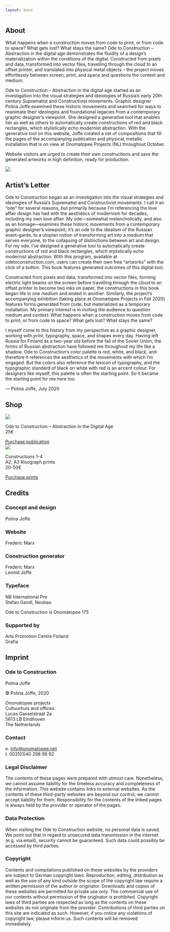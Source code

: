 ```yaml
---
layout: base
---
```


## About

What happens when a construction moves from code to print, or from code to space? What gets lost? What stays the same? Ode to Construction – Abstraction in the digital age demonstrates the fluidity of a design’s materialization within the conditions of the digital. Constructed from pixels and data, transformed into vector files, travelling through the cloud to an offset printer, and translated into physical metal objects – the project moves effortlessly between screen, print, and space and questions the context and medium.

Ode to Construction – Abstraction in the digital age started as an investigation into the visual strategies and ideologies of Russia’s early 20th century Suprematist and Constructivist movements. Graphic designer Polina Joffe examined these historic movements and searched for ways to reanimate their ideologies and foundational legacies from a contemporary graphic designer’s viewpoint. She designed a generative tool that enables her as well as others to automatically create constructions of red and black rectangles, which stylistically echo modernist abstraction. With the generative tool on this website, Joffe created a set of compositions that fill the pages of the accompanying publication and physical, metallic installation that is on view at Onomatopee Projects (NL)  throughout October.

Website visitors are urged to create their own constructions and save the generated artworks in high definition, ready for production.

<p>
  <img src="/images/About-Placeholder.jpg">
</p>

<div class="hr"></div>

## Artist’s Letter

Ode to Construction began as an investigation into the visual strategies and ideologies of Russia’s Suprematist and Constructivist movements. I call it an “ode” for several reasons, but primarily because I’m referencing the love affair design has had with the aesthetics of modernism for decades, including my own love affair. My ode—somewhat melancholically, and also as an homage—examines these historic movements from a contemporary graphic designer’s viewpoint; it’s an ode to the idealism of the Russian avant-garde, to a utopian notion of transforming art into a medium that serves everyone, to the collapsing of distinctions between art and design. For my ode, I’ve designed a generative tool to automatically create constructions of red and black rectangles, which stylistically echo modernist abstraction. With this program, available at odetoconstruction.com, users can create their own free “artworks” with the click of a button. This book features generated outcomes of this digital tool.

Constructed from pixels and data, transformed into vector files, forming electric light beams on the screen before travelling through the cloud to an offset printer to become two inks on paper, the constructions in this book began life in one medium and ended in another. Similarly, the project’s accompanying exhibition (taking place at Onomatopee Projects in Fall 2020) features forms generated from code, but materialized as a temporary installation. My primary interest is in inviting the audience to question medium and context: What happens when a construction moves from code to print, or from code to space? What gets lost? What stays the same?

I myself come to this history from my perspective as a graphic designer, working with print, typography, space, and shapes every day. Having left Russia for Finland as a two-year old before the fall of the Soviet Union, the forms of Russian abstraction have followed me throughout my life like a shadow. Ode to Construction’s color palette is red, white, and black, and therefore it references the aesthetics of the movements with which I’m engaged. But the colors also reference the lexicon of typography, and the typographic standard of black on white with red is an accent colour. For designers like myself, this palette is often the starting point. So it became the starting point for me here too.

— Polina Joffe, July 2020

<div class="hr"></div>

## Shop

<div class="shop-grid">
  <div>
  <img src="/images/Web_images_Book_01.jpg">

  Ode to Construction – Abstraction&nbsp;in the Digital&nbsp;Age<br>
  25€

  <div><a href="#" class="button">Purchase publication</a></div>
  </div>
  <div>
  <img src="/images/Web_images_Poster_03.jpg">

  Constructions 1-4<br>
  A2, A3 Risograph prints<br>
  20-50€

  <div><a href="#" class="button">Purchase prints</a></div>
  </div>
</div>

<div class="hr"></div>

## Credits

### Concept and design
Polina Joffe

### Website
Frederic Marx

### Construction generator
Frederic Marx<br>Leonid Joffe

### Typeface
NB International Pro<br>Stefan Gandl, Neubau

Ode to Construction is Onomatopee 175

### Supported by
Arts Promotion Centre Finland<br>Grafia

<div class="hr next-small"></div>

## Imprint

### Ode to Construction

Polina Joffe

© Polina Joffe, 2020

Onomatopee projects<br>
Cultuurhuis and offices:<br>
Lucas Gasselstraat 2a<br>
5613 LB Eindhoven<br>
The Netherlands

### Contact

e. info@onomatopee.net<br>
t. 0031(0)40 298 98 92

### Legal Disclaimer

The contents of these pages were prepared with utmost care. Nonetheless, we cannot assume liability for the timeless accuracy and completeness of the information. This website contains links to external websites. As the contents of these third-party websites are beyond our control, we cannot accept liability for them. Responsibility for the contents of the linked pages is always held by the provider or operator of the pages.

### Data Protection

When visiting the Ode to Construction website, no personal data is saved. We point out that in regard to unsecured data transmission in the internet (e.g. via email), security cannot be guaranteed. Such data could possibly be accessed by third parties.

### Copyright

Contents and compilations published on these websites by the providers are subject to German copyright laws. Reproduction, editing, distribution as well as the use of any kind outside the scope of the copyright law require a written permission of the author or originator. Downloads and copies of these websites are permitted for private use only. The commercial use of our contents without permission of the originator is prohibited. Copyright laws of third parties are respected as long as the contents on these websites do not originate from the provider. Contributions of third parties on this site are indicated as such. However, if you notice any violations of copyright law, please inform us. Such contents will be removed immediately.
